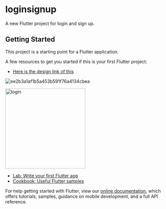 # loginsignup

A new Flutter project for login and sign up.

## Getting Started

This project is a starting point for a Flutter application.

A few resources to get you started if this is your first Flutter project:

- [Here is the design link of this](https://dribbble.com/shots/16916440-Sign-Up-Login-Mobile-App)

![ee2b3a1af1b5a453b591f76a4134cbea](https://user-images.githubusercontent.com/22778491/143621138-b8a88fa9-34c9-481e-8634-3e736d7c11b6.png)

<img width="252" alt="login" src="https://user-images.githubusercontent.com/22778491/143621067-1abe6d0f-64fb-4a67-a54e-0946ad01fa6e.png">


- [Lab: Write your first Flutter app](https://flutter.dev/docs/get-started/codelab)
- [Cookbook: Useful Flutter samples](https://flutter.dev/docs/cookbook)

For help getting started with Flutter, view our
[online documentation](https://flutter.dev/docs), which offers tutorials,
samples, guidance on mobile development, and a full API reference.
